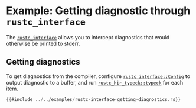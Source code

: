 # Example: Getting diagnostic through `rustc_interface`

The [`rustc_interface`] allows you to intercept diagnostics that would
otherwise be printed to stderr.

## Getting diagnostics

To get diagnostics from the compiler,
configure [`rustc_interface::Config`] to output diagnostic to a buffer,
and run [`rustc_hir_typeck::typeck`] for each item.

```rust
{{#include ../../examples/rustc-interface-getting-diagnostics.rs}}
```

[`rustc_interface`]: https://doc.rust-lang.org/nightly/nightly-rustc/rustc_interface/index.html
[`rustc_interface::Config`]: https://doc.rust-lang.org/nightly/nightly-rustc/rustc_interface/interface/struct.Config.html
[`TyCtxt.analysis`]: https://doc.rust-lang.org/nightly/nightly-rustc/rustc_interface/passes/fn.analysis.html
[`rustc_hir_typeck::typeck`]: https://doc.rust-lang.org/nightly/nightly-rustc/rustc_hir_typeck/fn.typeck.html
